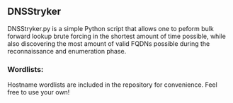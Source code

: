 ## DNSStryker

DNSStryker.py is a simple Python script that allows one to peform bulk forward lookup brute forcing in the shortest amount of time possible, while also discovering the most amount of valid FQDNs possible during the reconnaissance and enumeration phase.

### Wordlists:
Hostname wordlists are included in the repository for convenience. Feel free to use your own!
